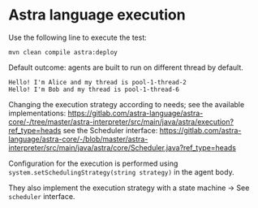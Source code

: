 # Astra language execution

Use the following line to execute the test:
```
mvn clean compile astra:deploy
```

Default outcome: agents are built to run on different thread by default.
```
Hello! I'm Alice and my thread is pool-1-thread-2
Hello! I'm Bob and my thread is pool-1-thread-6

```

Changing the execution strategy according to needs;
see the available implementations: https://gitlab.com/astra-language/astra-core/-/tree/master/astra-interpreter/src/main/java/astra/execution?ref_type=heads
see the Scheduler interface: https://gitlab.com/astra-language/astra-core/-/blob/master/astra-interpreter/src/main/java/astra/core/Scheduler.java?ref_type=heads

Configuration for the execution is performed using `system.setSchedulingStrategy(string strategy)` in the agent body.

They also implement the execution strategy with a state machine -> See `scheduler` interface.
